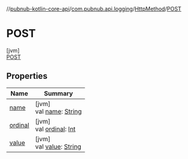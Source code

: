 //[pubnub-kotlin-core-api](../../../../index.md)/[com.pubnub.api.logging](../../index.md)/[HttpMethod](../index.md)/[POST](index.md)

# POST

[jvm]\
[POST](index.md)

## Properties

| Name | Summary |
|---|---|
| [name](../-d-e-l-e-t-e/index.md#-372974862%2FProperties%2F1141030505) | [jvm]<br>val [name](../-d-e-l-e-t-e/index.md#-372974862%2FProperties%2F1141030505): [String](https://kotlinlang.org/api/core/kotlin-stdlib/kotlin/-string/index.html) |
| [ordinal](../-d-e-l-e-t-e/index.md#-739389684%2FProperties%2F1141030505) | [jvm]<br>val [ordinal](../-d-e-l-e-t-e/index.md#-739389684%2FProperties%2F1141030505): [Int](https://kotlinlang.org/api/core/kotlin-stdlib/kotlin/-int/index.html) |
| [value](../value.md) | [jvm]<br>val [value](../value.md): [String](https://kotlinlang.org/api/core/kotlin-stdlib/kotlin/-string/index.html) |
